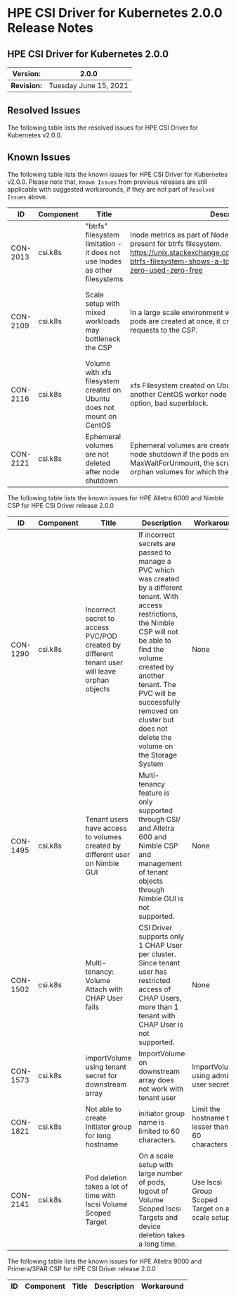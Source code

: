 # HPE CSI Driver for Kubernetes 2.0.0 Release Notes

## HPE CSI Driver for Kubernetes 2.0.0

| **Version:** |2.0.0|
|--------------|-----|
| **Revision:** | Tuesday June 15, 2021 |

## Resolved Issues

The following table lists the resolved issues for HPE CSI Driver for Kubernetes v2.0.0.

## Known Issues

The following table lists the known issues for HPE CSI Driver for Kubernetes v2.0.0. Please note that, `Known Issues` from previous releases are still applicable with suggested workarounds, if they are not part of `Resolved Issues` above.

|ID|Component |Title|Description|Workaround|
|--|---------|-----|-----------|----------|
|CON-2013|csi.k8s|"btrfs" filesystem limitation - it does not use Inodes as other filesystems|Inode metrics as part of NodeGetVolumeStats are not present for btrfs filesystem. https://unix.stackexchange.com/questions/525637/debian-btrfs-filesystem-shows-a-total-of-zero-inodes-total-zero-used-zero-free| None|
|CON-2109|csi.k8s|Scale setup with mixed workloads may bottleneck the CSP|In a large scale environment when the PVCs and associated pods are created at once, it creates a large number of requests to the CSP.|Create the PVCs prior to creating the workload to lessen the load on the CSP.|
|CON-2116|csi.k8s| Volume with xfs filesystem created on Ubuntu does not mount on CentOS| xfs Filesystem created on Ubuntu 20.04 fails to mount on another CentOS worker node with error wrong fs type, bad option, bad superblock. |None|
|CON-2121|csi.k8s|Ephemeral volumes are not deleted after node shutdown|Ephemeral volumes are created as part of NodePublish. On node shutdown if the pods are deleted after MaxWaitForUnmount, the scrubber does not clean up orphan volumes for which there is no associated pod.|None|

The following table lists the known issues for HPE Alletra 6000 and Nimble CSP for HPE CSI Driver release 2.0.0

|ID|Component |Title|Description|Workaround|
|--|---------|-----|-----------|----------|
|CON-1290|csi.k8s|Incorrect secret to access PVC/POD created by different tenant user will leave orphan objects|If incorrect secrets are passed to manage a PVC which was created by a different tenant. With access restrictions, the Nimble CSP will not be able to find the volume created by another tenant. The PVC will be successfully removed on cluster but does not delete the volume on the Storage System|None|
|CON-1495|csi.k8s|Tenant users have access to volumes created by different user on Nimble GUI| Multi-tenancy feature is only supported through CSI/ and Alletra 600 and Nimble CSP and management of tenant objects through Nimble GUI is not supported.|None|
|CON-1502|csi.k8s|Multi-tenancy: Volume Attach with CHAP User fails|CSI Driver supports only 1 CHAP User per cluster. Since tenant user has restricted access of CHAP Users, more than 1 tenant with CHAP User is not supported.|None|
|CON-1573|csi.k8s|importVolume using tenant secret for downstream array|ImportVolume on downstream array does not work with tenant user|ImportVolume using admin user secret|
|CON-1821|csi.k8s|Not able to create Initiator group for long hostname|initiator group name is limited to 60 characters.|Limit the hostname to lesser than 60 characters|
|CON-2141|csi.k8s|Pod deletion takes a lot of time with Iscsi Volume Scoped Target|On a scale setup with large number of pods, logout of Volume Scoped Iscsi Targets and device deletion takes a long time.|Use Iscsi Group Scoped Target on a scale setup.|



The following table lists the known issues for HPE Alletra 9000 and Primera/3PAR CSP for HPE CSI Driver release 2.0.0

|ID|Component |Title|Description|Workaround|
|--|---------|-----|-----------|----------|
